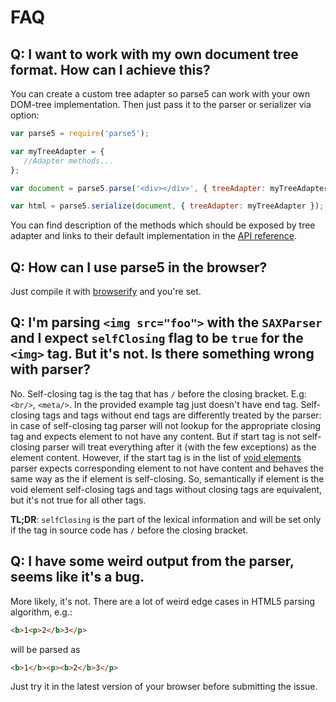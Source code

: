 # FAQ

## Q: I want to work with my own document tree format. How can I achieve this?

You can create a custom tree adapter so parse5 can work with your own DOM-tree implementation.
Then just pass it to the parser or serializer via option:

```js
var parse5 = require('parse5');

var myTreeAdapter = {
   //Adapter methods...
};

var document = parse5.parse('<div></div>', { treeAdapter: myTreeAdapter });

var html = parse5.serialize(document, { treeAdapter: myTreeAdapter });
```
You can find description of the methods which should be exposed by tree adapter and links to their
default implementation in the [API reference](#TreeAdapter).

## Q: How can I use parse5 in the browser?

Just compile it with [browserify](http://browserify.org/) and you're set.

## Q: I'm parsing `<img src="foo">` with the `SAXParser` and I expect `selfClosing` flag to be `true` for the `<img>` tag. But it's not. Is there something wrong with parser?

No. Self-closing tag is the tag that has `/` before the closing bracket. E.g: `<br/>`, `<meta/>`.
In the provided example tag just doesn't have end tag. Self-closing tags and tags without end tags are differently treated by the
parser: in case of self-closing tag parser will not lookup for the appropriate closing tag and expects element to not have any content.
But if start tag is not self-closing parser will treat everything after it (with the few exceptions) as the element content.
However, if the start tag is in the list of [void elements](https://html.spec.whatwg.org/multipage/syntax.html#void-elements) parser expects corresponding
element to not have content and behaves the same way as the if element is self-closing. So, semantically if element is the
void element self-closing tags and tags without closing tags are equivalent, but it's not true for all other tags.

**TL;DR**: `selfClosing` is the part of the lexical information and will be set only if the tag in source code has `/` before the closing bracket.

## Q: I have some weird output from the parser, seems like it's a bug.

More likely, it's not. There are a lot of weird edge cases in HTML5 parsing algorithm, e.g.:
```html
<b>1<p>2</b>3</p>
```

will be parsed as

```html
<b>1</b><p><b>2</b>3</p>
```

Just try it in the latest version of your browser before submitting the issue.


